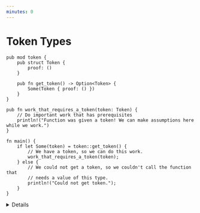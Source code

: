 ```yaml
---
minutes: 0
---
```


# Token Types

```rust,editable
pub mod token {
    pub struct Token {
        proof: ()
    }

    pub fn get_token() -> Option<Token> {
        Some(Token { proof: () })
    }
}

pub fn work_that_requires_a_token(token: Token) {
    // Do important work that has prerequisites
    println!("Function was given a token! We can make assumptions here while we work.")
}

fn main() {
    if let Some(token) = token::get_token() {
        // We have a token, so we can do this work.
        work_that_requires_a_token(token);
    } else {
        // We could not get a token, so we couldn't call the function that
        // needs a value of this type.
        println!("Could not get token.");
    }
}
```

<details>

- Token types let us use the privacy tools of types and modules to control when an API consumer has access to a value of a certain type, and have it be a requirement that a consumer has a value of that type in order to perform certain actions.

  A user of the API cannot construct a value of a certain type on their own, so they need to go through "proper" channels to do so. The designer of the API gets to choose those proper channels and how they behave.

- There's some overlap between this and general API design, because in rust you cannot pass "null" values for any type. If a function asks for a value, you have to construct that value! If you can't construct that value yourself, you need to call functions that can!

- By an API user showing they have access to a value of a certain type, we can assume that whatever invariants we put around the construction of that type likely apply as long as those invariants lie within what we can control in the rust program. 

</details>